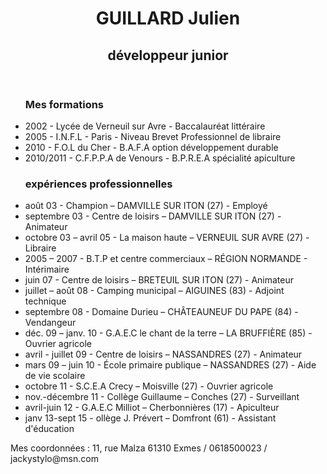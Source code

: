 <!DOCTYPE html>
<html lang="fr">
<head>
    <meta charset="utf-8">
    <title>CV Guillard</title>
</head>
<body>
    <header>
        <h1>GUILLARD Julien</h1>
        <h2>développeur junior</h2>
</header>
    <main>
        <ul>
            <h3> Mes formations</h3>
            <li>2002 - Lycée de Verneuil sur Avre - Baccalauréat littéraire</li>
            <li>2005 - I.N.F.L - Paris - Niveau Brevet Professionnel de libraire</li>
            <li>2010 - F.O.L du Cher - B.A.F.A option développement durable</li>
            <li>2010/2011 - C.F.P.P.A de Venours - B.P.R.E.A spécialité apiculture</li>
        </ul>
        <ul>
            <h3> expériences professionnelles</h3>
            <li>août 03	- Champion – DAMVILLE SUR ITON (27)	- Employé </li>
            <li>septembre 03 - Centre de loisirs – DAMVILLE SUR ITON (27) - Animateur</li>
            <li>octobre 03 – avril 05 - La maison haute  – VERNEUIL SUR AVRE (27) - Libraire	</li>
            <li>2005 – 2007 - B.T.P et centre commerciaux  – RÉGION NORMANDE - Intérimaire	</li>
            <li>juin 07	- Centre de loisirs – BRETEUIL SUR ITON (27) - Animateur</li>
            <li>juillet – août 08 - Camping municipal – AIGUINES (83) - Adjoint technique</li>
            <li>septembre 08 - Domaine Durieu – CHÂTEAUNEUF DU PAPE (84) - Vendangeur</li>
            <li>déc. 09 – janv. 10 - G.A.E.C le chant de la terre – LA BRUFFIÈRE (85) - Ouvrier agricole</li>
            <li>avril - juillet 09 - Centre de loisirs – NASSANDRES (27) - Animateur</li>
            <li>mars 09 – juin 10 - École primaire publique – NASSANDRES (27) -	Aide de vie scolaire</li>
            <li>octobre 11 - S.C.E.A Crecy – Moisville (27) - Ouvrier agricole</li>
            <li>nov.-décembre 11 - Collège Guillaume – Conches (27) - Surveillant</li>
            <li>avril-juin 12 - G.A.E.C Milliot – Cherbonnières (17) - Apiculteur</li>
            <li>janv 13-sept 15 - ollège J. Prévert – Domfront (61) - Assistant d'éducation</li>
        </ul>
</main>
<footer>
<p>Mes coordonnées : 11, rue Malza 61310 Exmes / 0618500023 / jackystylo@msn.com</p>
</footer>
</body>
</html>